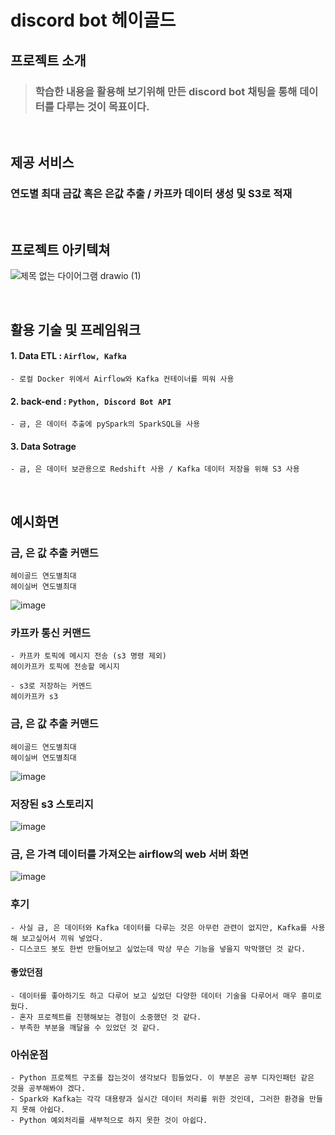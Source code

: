 # discord bot 헤이골드

## 프로젝트 소개
> ### 학습한 내용을 활용해 보기위해 만든 discord bot 채팅을 통해 데이터를 다루는 것이 목표이다.

<br>

## 제공 서비스
### 연도별 최대 금값 혹은 은값 추출 / 카프카 데이터 생성 및 S3로 적재

<br>

## 프로젝트 아키텍쳐
![제목 없는 다이어그램 drawio (1)](https://github.com/dlaqkqh1/hey_gold/assets/30038066/637cf258-44d0-43d1-9037-2fa30f0c5e30)

<br>

## 활용 기술 및 프레임워크
#### 1. Data ETL : `Airflow, Kafka`
    - 로컬 Docker 위에서 Airflow와 Kafka 컨테이너를 띄워 사용

#### 2. back-end : `Python, Discord Bot API`
    - 금, 은 데이터 추출에 pySpark의 SparkSQL을 사용

#### 3. Data Sotrage
    - 금, 은 데이터 보관용으로 Redshift 사용 / Kafka 데이터 저장을 위해 S3 사용

<br>

## 예시화면

### 금, 은 값 추출 커맨드
```
헤이골드 연도별최대
헤이실버 연도별최대
```
![image](https://github.com/dlaqkqh1/hey_gold/assets/30038066/c0835070-9e88-41fe-b528-1f5ffa65102c)

### 카프카 통신 커맨드
```
- 카프카 토픽에 메시지 전송 (s3 명령 제외)
헤이카프카 토픽에 전송할 메시지

- s3로 저장하는 커멘드
헤이카프카 s3 
```

### 금, 은 값 추출 커맨드
```
헤이골드 연도별최대
헤이실버 연도별최대
```
![image](https://github.com/dlaqkqh1/hey_gold/assets/30038066/c0835070-9e88-41fe-b528-1f5ffa65102c)

### 저장된 s3 스토리지
![image](https://github.com/dlaqkqh1/hey_gold/assets/30038066/cdef2e6f-893a-453b-997a-1ecaf9dfb2b3)

### 금, 은 가격 데이터를 가져오는 airflow의 web 서버 화면
![image](https://github.com/dlaqkqh1/hey_gold/assets/30038066/3079d0b3-b03f-4929-9172-33a6fa71aceb)


### 후기
    - 사실 금, 은 데이터와 Kafka 데이터를 다루는 것은 아무런 관련이 없지만, Kafka를 사용해 보고싶어서 끼워 넣었다.
    - 디스코드 봇도 한번 만들어보고 싶었는데 막상 무슨 기능을 넣을지 막막했던 것 같다.
    
#### 좋았던점
    - 데이터를 좋아하기도 하고 다루어 보고 싶었던 다양한 데이터 기술을 다루어서 매우 흥미로웠다.
    - 혼자 프로젝트를 진행해보는 경험이 소중했던 것 같다.
    - 부족한 부분을 깨달을 수 있었던 것 같다.
### 아쉬운점
    - Python 프로젝트 구조를 잡는것이 생각보다 힘들었다. 이 부분은 공부 디자인패턴 같은 것을 공부해봐야 겠다.
    - Spark와 Kafka는 각각 대용량과 실시간 데이터 처리를 위한 것인데, 그러한 환경을 만들지 못해 아쉽다.
    - Python 예외처리를 새부적으로 하지 못한 것이 아쉽다.
    
